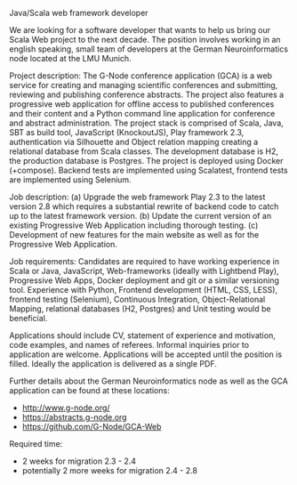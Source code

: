 Java/Scala web framework developer

We are looking for a software developer that wants to help us bring our Scala Web project to the next decade. The position involves working in an english speaking, small team of developers at the German Neuroinformatics node located at the LMU Munich. 

Project description:
The G-Node conference application (GCA) is a web service for creating and managing scientific conferences and submitting, reviewing and publishing conference abstracts. The project also features a progressive web application for offline access to published conferences and their content and a Python command line application for conference and abstract administration.
The project stack is comprised of Scala, Java, SBT as build tool, JavaScript (KnockoutJS), Play framework 2.3, authentication via Silhouette and Object relation mapping creating a relational database from Scala classes. The development database is H2, the production database is Postgres. The project is deployed using Docker (+compose). Backend tests are implemented using Scalatest, frontend tests are implemented using Selenium.

Job description:
(a) Upgrade the web framework Play 2.3 to the latest version 2.8 which requires a substantial rewrite of backend code to catch up to the latest framework version. (b) Update the current version of an existing Progressive Web Application including thorough testing. (c) Development of new features for the main website as well as for the Progressive Web Application.

Job requirements:
Candidates are required to have working experience in Scala or Java, JavaScript, Web-frameworks (ideally with Lightbend Play), Progressive Web Apps, Docker deployment and git or a similar versioning tool. Experience with Python, Frontend development (HTML, CSS, LESS), frontend testing (Selenium), Continuous Integration, Object-Relational Mapping, relational databases (H2, Postgres) and Unit testing would be beneficial.

Applications should include CV, statement of experience and motivation, code examples, and names of referees. Informal inquiries prior to application are welcome. Applications will be accepted until the position is filled. Ideally the application is delivered as a single PDF.

Further details about the German Neuroinformatics node as well as the GCA application can be found at these locations:

- http://www.g-node.org/
- https://abstracts.g-node.org
- https://github.com/G-Node/GCA-Web


Required time:
- 2 weeks for migration 2.3 - 2.4
- potentially 2 more weeks for migration 2.4 - 2.8

